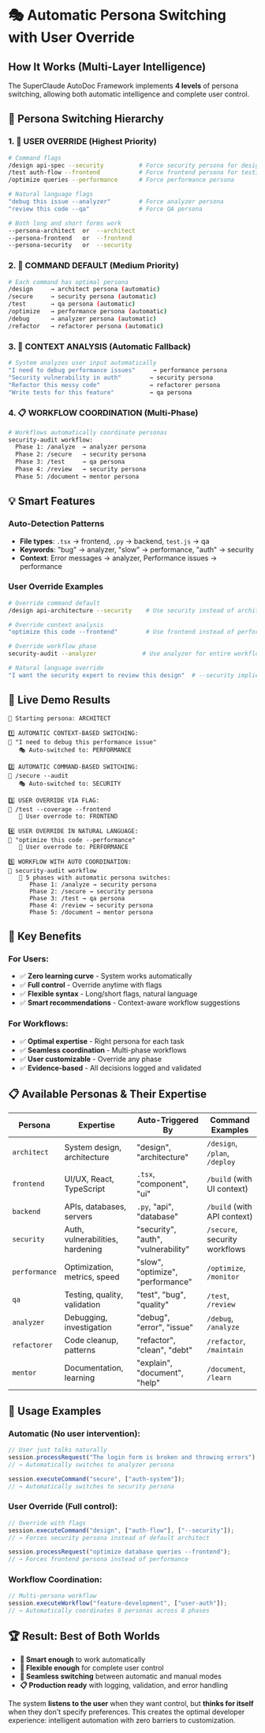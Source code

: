# 🎭 Automatic Persona Switching with User Override

## **How It Works (Multi-Layer Intelligence)**

The SuperClaude AutoDoc Framework implements **4 levels** of persona switching, allowing both automatic intelligence and complete user control.

## **🎯 Persona Switching Hierarchy**

### **1. 👤 USER OVERRIDE (Highest Priority)**
```bash
# Command flags
/design api-spec --security          # Force security persona for design
/test auth-flow --frontend           # Force frontend persona for testing
/optimize queries --performance      # Force performance persona

# Natural language flags  
"debug this issue --analyzer"        # Force analyzer persona
"review this code --qa"              # Force QA persona

# Both long and short forms work
--persona-architect  or  --architect
--persona-frontend   or  --frontend
--persona-security   or  --security
```

### **2. 🎯 COMMAND DEFAULT (Medium Priority)**
```bash
# Each command has optimal persona
/design     → architect persona (automatic)
/secure     → security persona (automatic)
/test       → qa persona (automatic)
/optimize   → performance persona (automatic)
/debug      → analyzer persona (automatic)
/refactor   → refactorer persona (automatic)
```

### **3. 🤖 CONTEXT ANALYSIS (Automatic Fallback)**
```bash
# System analyzes user input automatically
"I need to debug performance issues"     → performance persona
"Security vulnerability in auth"        → security persona  
"Refactor this messy code"              → refactorer persona
"Write tests for this feature"          → qa persona
```

### **4. 📋 WORKFLOW COORDINATION (Multi-Phase)**
```bash
# Workflows automatically coordinate personas
security-audit workflow:
  Phase 1: /analyze  → analyzer persona
  Phase 2: /secure   → security persona  
  Phase 3: /test     → qa persona
  Phase 4: /review   → security persona
  Phase 5: /document → mentor persona
```

## **💡 Smart Features**

### **Auto-Detection Patterns**
- **File types**: `.tsx` → frontend, `.py` → backend, `test.js` → qa
- **Keywords**: "bug" → analyzer, "slow" → performance, "auth" → security
- **Context**: Error messages → analyzer, Performance issues → performance

### **User Override Examples**
```bash
# Override command default
/design api-architecture --security    # Use security instead of architect

# Override context analysis  
"optimize this code --frontend"        # Use frontend instead of performance

# Override workflow phase
security-audit --analyzer             # Use analyzer for entire workflow

# Natural language override
"I want the security expert to review this design"  # --security implied
```

## **🔄 Live Demo Results**

```
🎯 Starting persona: ARCHITECT

1️⃣ AUTOMATIC CONTEXT-BASED SWITCHING:
📝 "I need to debug this performance issue"
   🎭 Auto-switched to: PERFORMANCE

2️⃣ AUTOMATIC COMMAND-BASED SWITCHING:  
📝 /secure --audit
   🎭 Auto-switched to: SECURITY

3️⃣ USER OVERRIDE VIA FLAG:
📝 /test --coverage --frontend
   👤 User overrode to: FRONTEND

4️⃣ USER OVERRIDE IN NATURAL LANGUAGE:
📝 "optimize this code --performance" 
   👤 User overrode to: PERFORMANCE

5️⃣ WORKFLOW WITH AUTO COORDINATION:
📝 security-audit workflow
   🔄 5 phases with automatic persona switches:
      Phase 1: /analyze → security persona
      Phase 2: /secure → security persona  
      Phase 3: /test → qa persona
      Phase 4: /review → security persona
      Phase 5: /document → mentor persona
```

## **🎯 Key Benefits**

### **For Users:**
- ✅ **Zero learning curve** - System works automatically
- ✅ **Full control** - Override anytime with flags
- ✅ **Flexible syntax** - Long/short flags, natural language
- ✅ **Smart recommendations** - Context-aware workflow suggestions

### **For Workflows:**
- ✅ **Optimal expertise** - Right persona for each task
- ✅ **Seamless coordination** - Multi-phase workflows
- ✅ **User customizable** - Override any phase
- ✅ **Evidence-based** - All decisions logged and validated

## **📋 Available Personas & Their Expertise**

| Persona | Expertise | Auto-Triggered By | Command Examples |
|---------|-----------|-------------------|------------------|
| `architect` | System design, architecture | "design", "architecture" | `/design`, `/plan`, `/deploy` |
| `frontend` | UI/UX, React, TypeScript | `.tsx`, "component", "ui" | `/build` (with UI context) |
| `backend` | APIs, databases, servers | `.py`, "api", "database" | `/build` (with API context) |
| `security` | Auth, vulnerabilities, hardening | "security", "auth", "vulnerability" | `/secure`, security workflows |
| `performance` | Optimization, metrics, speed | "slow", "optimize", "performance" | `/optimize`, `/monitor` |
| `qa` | Testing, quality, validation | "test", "bug", "quality" | `/test`, `/review` |
| `analyzer` | Debugging, investigation | "debug", "error", "issue" | `/debug`, `/analyze` |
| `refactorer` | Code cleanup, patterns | "refactor", "clean", "debt" | `/refactor`, `/maintain` |
| `mentor` | Documentation, learning | "explain", "document", "help" | `/document`, `/learn` |

## **🚀 Usage Examples**

### **Automatic (No user intervention):**
```javascript
// User just talks naturally
session.processRequest("The login form is broken and throwing errors");
// → Automatically switches to analyzer persona

session.executeCommand("secure", ["auth-system"]);  
// → Automatically switches to security persona
```

### **User Override (Full control):**
```javascript
// Override with flags
session.executeCommand("design", ["auth-flow"], ["--security"]);
// → Forces security persona instead of default architect

session.processRequest("optimize database queries --frontend");
// → Forces frontend persona instead of performance
```

### **Workflow Coordination:**
```javascript
// Multi-persona workflow
session.executeWorkflow("feature-development", ["user-auth"]);
// → Automatically coordinates 8 personas across 8 phases
```

## **🏆 Result: Best of Both Worlds**

- **🤖 Smart enough** to work automatically
- **👤 Flexible enough** for complete user control  
- **🔄 Seamless switching** between automatic and manual modes
- **📋 Production ready** with logging, validation, and error handling

The system **listens to the user** when they want control, but **thinks for itself** when they don't specify preferences. This creates the optimal developer experience: intelligent automation with zero barriers to customization.